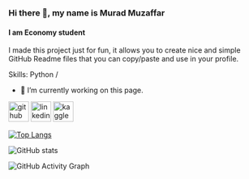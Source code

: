 ### Hi there 👋, my name is Murad Muzaffar
#### I am Economy student
I made this project just for fun, it allows you to create nice and simple GitHub Readme files that you can copy/paste and use in your profile.

Skills: Python / 

- 🔭 I’m currently working on this page. 


[<img src='https://cdn.jsdelivr.net/npm/simple-icons@3.0.1/icons/github.svg' alt='github' height='40'>](https://github.com/https://github.com/muradmuzaffar)  [<img src='https://cdn.jsdelivr.net/npm/simple-icons@3.0.1/icons/linkedin.svg' alt='linkedin' height='40'>](https://www.linkedin.com/in/https://www.linkedin.com/in/murad-muzaffarov-0761a2204//)  [<img src='https://cdn.jsdelivr.net/npm/simple-icons@3.0.1/icons/kaggle.svg' alt='kaggle' height='40'>](https://www.kaggle.com/ernestoguavera)  

[![Top Langs](https://github-readme-stats.vercel.app/api/top-langs/?username=https://github.com/muradmuzaffar)](https://github.com/anuraghazra/github-readme-stats)

![GitHub stats](https://github-readme-stats.vercel.app/api?username=https://github.com/muradmuzaffar&show_icons=true)  

![GitHub Activity Graph](https://activity-graph.herokuapp.com/graph?username=https://github.com/muradmuzaffar) 

